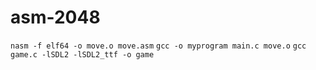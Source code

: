 # asm-2048

`nasm -f elf64 -o move.o move.asm`
`gcc -o myprogram main.c move.o`
`gcc game.c -lSDL2 -lSDL2_ttf -o game`